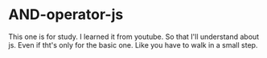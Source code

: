 # AND-operator-js

This one is for study. I learned it from youtube. So that I'll understand about js. Even if tht's only for the basic one. Like you have to walk in a small step.
